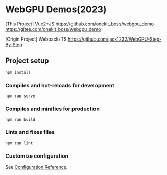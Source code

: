 # WebGPU Demos(2023)

[This Project] Vue2+JS
 https://github.com/onekit_boss/webgpu_demo
 https://gitee.com/onekit_boss/webgpu_demo

[Origin Project] Webpack+TS
https://github.com/jack1232/WebGPU-Step-By-Step

## Project setup
```
npm install
```

### Compiles and hot-reloads for development
```
npm run serve
```

### Compiles and minifies for production
```
npm run build
```

### Lints and fixes files
```
npm run lint
```

### Customize configuration
See [Configuration Reference](https://cli.vuejs.org/config/).
